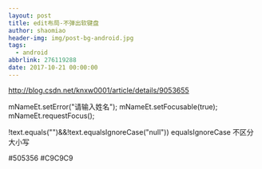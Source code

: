 ```yaml
---
layout: post
title: edit布局-不弹出软键盘
author: shaomiao
header-img: img/post-bg-android.jpg
tags:
  - android
abbrlink: 276119288
date: 2017-10-21 00:00:00
---
```

http://blog.csdn.net/knxw0001/article/details/9053655


 mNameEt.setError("请输入姓名");
            mNameEt.setFocusable(true);
            mNameEt.requestFocus();

!text.equals("")&&!text.equalsIgnoreCase("null"))
equalsIgnoreCase 不区分大小写

<style name="login_edittext_style">
        <item name="android:layout_width">match_parent</item>
        <item name="android:layout_height">30dp</item>
        <item name="android:background">@null</item>
        <item name="android:singleLine">true</item>
        <item name="android:layout_gravity">center</item>
        <item name="android:gravity">left|center_vertical</item>
        <item name="android:textColor">@color/default_text_black_color</item>
        <item name="android:layout_marginRight">10dp</item>
        <item name="android:textColorHint">@color/hint_default_color</item>
        <item name="android:textSize">14sp</item>
    </style>

 <color name="default_text_black_color">#505356</color>
    <color name="hint_default_color">#C9C9C9</color>


<EditText
                android:id="@+id/address_add_name"
                style="@style/login_edittext_style"
                android:layout_marginLeft="5dp"
                android:hint="请输入联系人姓名"
                android:inputType="text" />


<EditText
                android:id="@+id/address_add_phone"
                style="@style/login_edittext_style"
                android:layout_marginLeft="5dp"
                android:hint="请输入收货人电话"
                android:digits="1234567890"
                android:inputType="phone" />
